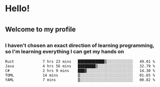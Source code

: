 
<h1>Hello!<h1>
<h2>Welcome to my profile<h2>
<h3>I haven't chosen an exact direction of learning programming, so I'm learning everything I can get my hands on</h3>

<!--START_SECTION:waka-->

```txt
Rust             7 hrs 23 mins   ████████████▒░░░░░░░░░░░░   49.01 %
Java             4 hrs 56 mins   ████████▒░░░░░░░░░░░░░░░░   32.79 %
C#               2 hrs 9 mins    ███▓░░░░░░░░░░░░░░░░░░░░░   14.30 %
TOML             14 mins         ▒░░░░░░░░░░░░░░░░░░░░░░░░   01.65 %
YAML             7 mins          ▒░░░░░░░░░░░░░░░░░░░░░░░░   00.82 %
```

<!--END_SECTION:waka-->
